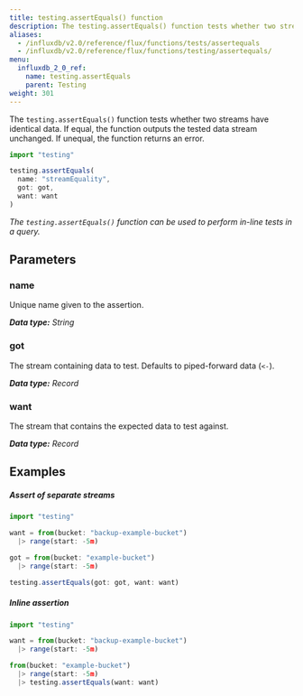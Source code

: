 ```yaml
---
title: testing.assertEquals() function
description: The testing.assertEquals() function tests whether two streams have identical data.
aliases:
  - /influxdb/v2.0/reference/flux/functions/tests/assertequals
  - /influxdb/v2.0/reference/flux/functions/testing/assertequals/
menu:
  influxdb_2_0_ref:
    name: testing.assertEquals
    parent: Testing
weight: 301
---
```


The `testing.assertEquals()` function tests whether two streams have identical data.
If equal, the function outputs the tested data stream unchanged.
If unequal, the function returns an error.

```js
import "testing"

testing.assertEquals(
  name: "streamEquality",
  got: got,
  want: want
)
```

_The `testing.assertEquals()` function can be used to perform in-line tests in a query._

## Parameters

### name
Unique name given to the assertion.

_**Data type:** String_

### got
The stream containing data to test.
Defaults to piped-forward data (`<-`).

_**Data type:** Record_

### want
The stream that contains the expected data to test against.

_**Data type:** Record_


## Examples

##### Assert of separate streams
```js
import "testing"

want = from(bucket: "backup-example-bucket")
  |> range(start: -5m)

got = from(bucket: "example-bucket")
  |> range(start: -5m)

testing.assertEquals(got: got, want: want)
```

##### Inline assertion
```js
import "testing"

want = from(bucket: "backup-example-bucket")
  |> range(start: -5m)

from(bucket: "example-bucket")
  |> range(start: -5m)
  |> testing.assertEquals(want: want)
```
